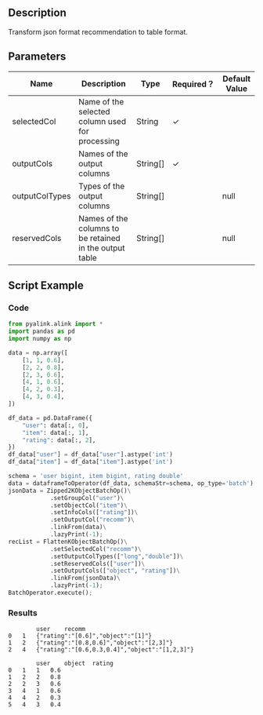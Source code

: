## Description
Transform json format recommendation to table format.

## Parameters
| Name | Description | Type | Required？ | Default Value |
| --- | --- | --- | --- | --- |
| selectedCol | Name of the selected column used for processing | String | ✓ |  |
| outputCols | Names of the output columns | String[] | ✓ |  |
| outputColTypes | Types of the output columns | String[] |  | null |
| reservedCols | Names of the columns to be retained in the output table | String[] |  | null |

## Script Example
### Code

```python
from pyalink.alink import *
import pandas as pd
import numpy as np

data = np.array([
    [1, 1, 0.6],
    [2, 2, 0.8],
    [2, 3, 0.6],
    [4, 1, 0.6],
    [4, 2, 0.3],
    [4, 3, 0.4],
])

df_data = pd.DataFrame({
    "user": data[:, 0],
    "item": data[:, 1],
    "rating": data[:, 2],
})
df_data["user"] = df_data["user"].astype('int')
df_data["item"] = df_data["item"].astype('int')

schema = 'user bigint, item bigint, rating double'
data = dataframeToOperator(df_data, schemaStr=schema, op_type='batch')
jsonData = Zipped2KObjectBatchOp()\
			.setGroupCol("user")\
			.setObjectCol("item")\
			.setInfoCols(["rating"])\
			.setOutputCol("recomm")\
			.linkFrom(data)\
			.lazyPrint(-1);
recList = FlattenKObjectBatchOp()\
			.setSelectedCol("recomm")\
			.setOutputColTypes(["long","double"])\
			.setReservedCols(["user"])\
			.setOutputCols(["object", "rating"])\
			.linkFrom(jsonData)\
			.lazyPrint(-1);
BatchOperator.execute();
```

### Results
```
        user	recomm
0	1	{"rating":"[0.6]","object":"[1]"}
1	2	{"rating":"[0.8,0.6]","object":"[2,3]"}
2	4	{"rating":"[0.6,0.3,0.4]","object":"[1,2,3]"}

        user	object	rating
0	1	1	0.6
1	2	2	0.8
2	2	3	0.6
3	4	1	0.6
4	4	2	0.3
5	4	3	0.4
```
